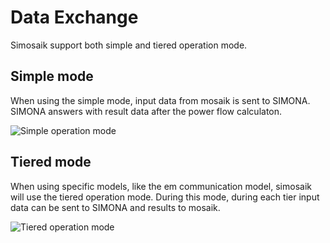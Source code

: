 # Data Exchange

Simosaik support both simple and tiered operation mode.

## Simple mode

When using the simple mode, input data from mosaik is sent to SIMONA. SIMONA answers with result data after the power
flow calculaton.

![Simple operation mode](http://www.plantuml.com/plantuml/proxy?cache=no&src=https://raw.githubusercontent.com/ie3-institute/simosaik/refs/heads/main/docs/protocol/SIMONA-mosaik-protocol-simple.puml)


## Tiered mode

When using specific models, like the em communication model, simosaik will use the tiered operation mode. During this mode,
during each tier input data can be sent to SIMONA and results to mosaik.

![Tiered operation mode](http://www.plantuml.com/plantuml/proxy?cache=no&src=https://raw.githubusercontent.com/ie3-institute/simosaik/refs/heads/main/docs/protocol/SIMONA-mosaik-protocol-tiered.puml)
